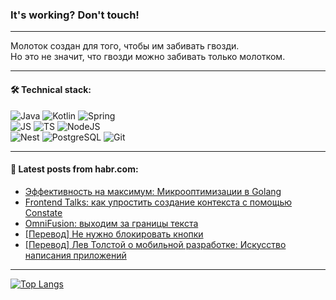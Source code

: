 ### It's working? Don't touch!

---
Молоток создан для того, чтобы им забивать гвозди. <br>
Но это не значит, что гвозди можно забивать только молотком.

---

#### 🛠️ Technical stack:

![Java](https://img.shields.io/badge/Java-informational?logo=Oracle&style=flat&logoColor=white&color=FF4500)
![Kotlin](https://img.shields.io/badge/Kotlin-informational?logo=Kotlin&style=flat&logoColor=white&color=774D97)
![Spring](https://img.shields.io/badge/SpringBoot-informational?logo=SpringBoot&style=flat&logoColor=white&color=6DB33F) <br>
![JS](https://img.shields.io/badge/JS-informational?logo=javaScript&style=flat&logoColor=black&color=F7Df1E)
![TS](https://img.shields.io/badge/TypeScript-informational?logo=typeScript&style=flat&logoColor=black&color=0667A8)
![NodeJS](https://img.shields.io/badge/NodeJS-informational?logo=node.js&style=flat&logoColor=white&color=70A760) <br>
![Nest](https://img.shields.io/badge/NestJS-informational?logo=NestJS&style=flat&logoColor=white&color=E0234E)
![PostgreSQL](https://img.shields.io/badge/PostgreSQL-informational?logo=PostgreSQL&style=flat&logoColor=white&color=DAA520)
![Git](https://img.shields.io/badge/Git-informational?logo=git&style=flat&logoColor=white&color=778899)

___

#### 💬 Latest posts from habr.com:

<!-- BLOG-POST-LIST:START -->
- [Эффективность на максимум: Микрооптимизации в Golang](https://habr.com/ru/companies/otus/articles/775192/?utm_source=habrahabr&utm_medium=rss&utm_campaign=775192)
- [Frontend Talks: как упростить создание контекста с помощью Constate](https://habr.com/ru/companies/cloud_ru/articles/772500/?utm_source=habrahabr&utm_medium=rss&utm_campaign=772500)
- [OmniFusion: выходим за границы текста](https://habr.com/ru/companies/airi/articles/775108/?utm_source=habrahabr&utm_medium=rss&utm_campaign=775108)
- [[Перевод] Не нужно блокировать кнопки](https://habr.com/ru/companies/productivity_inside/articles/775648/?utm_source=habrahabr&utm_medium=rss&utm_campaign=775648)
- [[Перевод] Лев Толстой о мобильной разработке: Искусство написания приложений](https://habr.com/ru/companies/otus/articles/775640/?utm_source=habrahabr&utm_medium=rss&utm_campaign=775640)
<!-- BLOG-POST-LIST:END -->

---
[![Top Langs](https://github-readme-stats-git-master-advtsetting-gmailcom.vercel.app/api/top-langs/?username=zloylis&langs_count=10&hide_title=false&title_color=e6edf3&size_weight=0.5&count_weight=0.5&layout=compact&hide_border=true&theme=dracula)](https://github.com/zloylis)

<!-- ![GitHub stats](https://github-readme-stats-git-master-advtsetting-gmailcom.vercel.app/api?username=zloylis&show_icons=true&hide_border=true&theme=dracula&hide_title=true&include_all_commits=true&count_private=true&hide=contribs&hide_rank=true) -->
